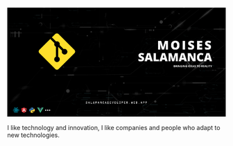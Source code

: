 ![Hey there, I'm Moises. I'm a software developer](https://raw.githubusercontent.com/salamanca2D/salamanca2D/master/bio.png)

I like technology and innovation, I like companies and people who adapt to new technologies.
